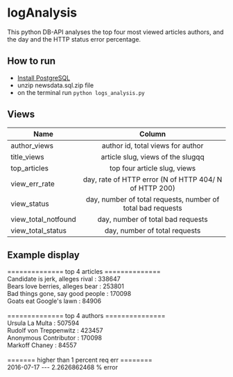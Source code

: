 # logAnalysis
This python DB-API analyses the top four most viewed articles authors, and the day and the HTTP status error percentage. 

## How to run
- [Install PostgreSQL](https://www.postgresql.org/download/macosx/)
- unzip newsdata.sql.zip file
- on the terminal run `python logs_analysis.py`

## Views
| Name               | Column        
| -------------      |:-------------:
| author_views       | author id, total views for author 
| title_views        | article slug, views of the slugqq
| top_articles       | top four article slug, views      
| view_err_rate      | day, rate of HTTP error (N of HTTP 404/ N of HTTP 200)  
| view_status        | day, number of total requests, number of total bad requests      
| view_total_notfound| day, number of total bad requests      
| view_total_status  | day, number of total requests    

## Example display

============== top 4 articles ==============<br/>
Candidate is jerk, alleges rival   :  338647<br/>
Bears love berries, alleges bear   :  253801<br/>
Bad things gone, say good people   :  170098<br/>
Goats eat Google's lawn            :   84906<br/>
											<br/>
============== top 4 authors ===============<br/>
Ursula La Multa                    :  507594<br/>
Rudolf von Treppenwitz             :  423457<br/>
Anonymous Contributor              :  170098<br/>
Markoff Chaney                     :   84557<br/>
											<br/>
======= higher than 1 percent req err ========<br/>
2016-07-17 --- 2.2626862468 % error<br/>
